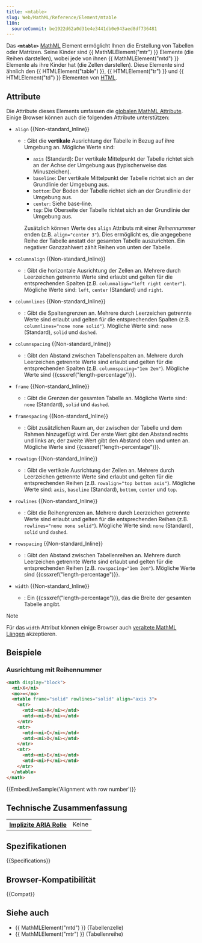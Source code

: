 ```yaml
---
title: <mtable>
slug: Web/MathML/Reference/Element/mtable
l10n:
  sourceCommit: be1922d62a0d31e4e3441db0e943aed8df736481
---
```


Das **`<mtable>`** [MathML](/de/docs/Web/MathML) Element ermöglicht Ihnen die Erstellung von Tabellen oder Matrizen. Seine Kinder sind {{ MathMLElement("mtr") }} Elemente (die Reihen darstellen), wobei jede von ihnen {{ MathMLElement("mtd") }} Elemente als ihre Kinder hat (die Zellen darstellen). Diese Elemente sind ähnlich den {{ HTMLElement("table") }}, {{ HTMLElement("tr") }} und {{ HTMLElement("td") }} Elementen von [HTML](/de/docs/Web/HTML).

## Attribute

Die Attribute dieses Elements umfassen die [globalen MathML Attribute](/de/docs/Web/MathML/Reference/Global_attributes). Einige Browser können auch die folgenden Attribute unterstützen:

- `align` {{Non-standard_Inline}}

  - : Gibt die **vertikale** Ausrichtung der Tabelle in Bezug auf ihre Umgebung an. Mögliche Werte sind:

    - `axis` (Standard): Der vertikale Mittelpunkt der Tabelle richtet sich an der Achse der Umgebung aus (typischerweise das Minuszeichen).
    - `baseline`: Der vertikale Mittelpunkt der Tabelle richtet sich an der Grundlinie der Umgebung aus.
    - `bottom`: Der Boden der Tabelle richtet sich an der Grundlinie der Umgebung aus.
    - `center`: Siehe base-line.
    - `top`: Die Oberseite der Tabelle richtet sich an der Grundlinie der Umgebung aus.

    Zusätzlich können Werte des `align` Attributs mit einer _Reihennummer_ enden (z.B. `align="center 3"`). Dies ermöglicht es, die angegebene Reihe der Tabelle anstatt der gesamten Tabelle auszurichten. Ein negativer Ganzzahlwert zählt Reihen von unten der Tabelle.

- `columnalign` {{Non-standard_Inline}}
  - : Gibt die horizontale Ausrichtung der Zellen an. Mehrere durch Leerzeichen getrennte Werte sind erlaubt und gelten für die entsprechenden Spalten (z.B. `columnalign="left right center"`). Mögliche Werte sind: `left`, `center` (Standard) und `right`.
- `columnlines` {{Non-standard_Inline}}
  - : Gibt die Spaltengrenzen an. Mehrere durch Leerzeichen getrennte Werte sind erlaubt und gelten für die entsprechenden Spalten (z.B. `columnlines="none none solid"`). Mögliche Werte sind: `none` (Standard), `solid` und `dashed`.
- `columnspacing` {{Non-standard_Inline}}
  - : Gibt den Abstand zwischen Tabellenspalten an. Mehrere durch Leerzeichen getrennte Werte sind erlaubt und gelten für die entsprechenden Spalten (z.B. `columnspacing="1em 2em"`). Mögliche Werte sind {{cssxref("length-percentage")}}.
- `frame` {{Non-standard_Inline}}
  - : Gibt die Grenzen der gesamten Tabelle an. Mögliche Werte sind: `none` (Standard), `solid` und `dashed`.
- `framespacing` {{Non-standard_Inline}}
  - : Gibt zusätzlichen Raum an, der zwischen der Tabelle und dem Rahmen hinzugefügt wird. Der erste Wert gibt den Abstand rechts und links an; der zweite Wert gibt den Abstand oben und unten an. Mögliche Werte sind {{cssxref("length-percentage")}}.
- `rowalign` {{Non-standard_Inline}}
  - : Gibt die vertikale Ausrichtung der Zellen an. Mehrere durch Leerzeichen getrennte Werte sind erlaubt und gelten für die entsprechenden Reihen (z.B. `rowalign="top bottom axis"`). Mögliche Werte sind: `axis`, `baseline` (Standard), `bottom`, `center` und `top`.
- `rowlines` {{Non-standard_Inline}}
  - : Gibt die Reihengrenzen an. Mehrere durch Leerzeichen getrennte Werte sind erlaubt und gelten für die entsprechenden Reihen (z.B. `rowlines="none none solid"`). Mögliche Werte sind: `none` (Standard), `solid` und `dashed`.
- `rowspacing` {{Non-standard_Inline}}
  - : Gibt den Abstand zwischen Tabellenreihen an. Mehrere durch Leerzeichen getrennte Werte sind erlaubt und gelten für die entsprechenden Reihen (z.B. `rowspacing="1em 2em"`). Mögliche Werte sind {{cssxref("length-percentage")}}.
- `width` {{Non-standard_Inline}}
  - : Ein {{cssxref("length-percentage")}}, das die Breite der gesamten Tabelle angibt.

> [!NOTE]
> Für das `width` Attribut können einige Browser auch [veraltete MathML Längen](/de/docs/Web/MathML/Reference/Values#legacy_mathml_lengths) akzeptieren.

## Beispiele

### Ausrichtung mit Reihennummer

```html
<math display="block">
  <mi>X</mi>
  <mo>=</mo>
  <mtable frame="solid" rowlines="solid" align="axis 3">
    <mtr>
      <mtd><mi>A</mi></mtd>
      <mtd><mi>B</mi></mtd>
    </mtr>
    <mtr>
      <mtd><mi>C</mi></mtd>
      <mtd><mi>D</mi></mtd>
    </mtr>
    <mtr>
      <mtd><mi>E</mi></mtd>
      <mtd><mi>F</mi></mtd>
    </mtr>
  </mtable>
</math>
```

{{EmbedLiveSample('Alignment with row number')}}

## Technische Zusammenfassung

<table class="properties">
  <tr>
    <th scope="row">
      <a href="/de/docs/Web/Accessibility/ARIA/Reference/Roles">Implizite ARIA Rolle</a>
    </th>
    <td>
      Keine
    </td>
  </tr>
</table>

## Spezifikationen

{{Specifications}}

## Browser-Kompatibilität

{{Compat}}

## Siehe auch

- {{ MathMLElement("mtd") }} (Tabellenzelle)
- {{ MathMLElement("mtr") }} (Tabellenreihe)
